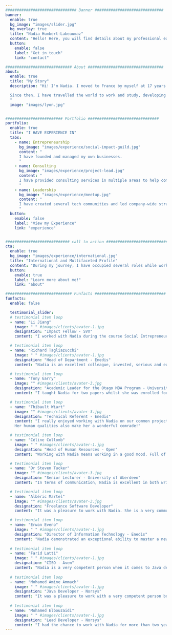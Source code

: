 ```yaml
---
############################### Banner ##############################
banner:
  enable: true
  bg_image: "images/slider.jpg"
  bg_overlay: true
  title: "Nadia Humbert-Labeaumaz"
  content: "Hello! Here, you will find details about my professional experience as well as some of my thoughts and case studies."
  button:
    enable: false
    label: "Get in touch"
    link: "contact"

############################# About #################################
about:
  enable: true
  title: "My Story"
  description: "Hi! I'm Nadia. I moved to France by myself at 17 years old.

  Since then, I have travelled the world to work and study, developing knowledge and skills in diverse fields, building up experience in entrepreneurship, consulting and leadership and learning from many cultures.
  "
  image: "images/lyon.jpg"


######################### Portfolio ###############################
portfolio:
  enable: true
  title: "I HAVE EXPERIENCE IN"
  tabs:
    - name: Entrepreneurship
      bg_image: "images/experience/social-impact-guild.jpg"
      content: "
      I have founded and managed my own businesses.
      "      
    - name: Consulting
      bg_image: "images/experience/project-lead.jpg"
      content: "
      I have provided consulting services in multiple areas to help companies achieve strategic goals and scale up.
      "
    - name: Leadership
      bg_image: "images/experience/meetup.jpg"
      content: "
      I have created several tech communities and led company-wide strategic initiatives.
      "
  button:
    enable: false
    label: "View my Experience"
    link: "experience"


############################ call to action ###########################
cta:
  enable: true
  bg_image: "images/experience/international.jpg"
  title: "International and Multifaceted Profile"
  content: "During my journey, I have occupied several roles while working with startups, medium-sized and large enterprises from various industries worldwide."
  button:
    enable: true
    label: "Learn more about me!"
    link: "about"

############################# Funfacts ###############################
funfacts:
  enable: false

  testimonial_slider:
  # testimonial item loop
  - name: "Li Jiang"
    image: " " #images/clients/avater-1.jpg
    designation: "Impact Fellow - SVX"
    content: "I worked with Nadia during the course Social Entrepreneurship in Schulich MBA. I have to say that Nadia is the best person I ever want to work with in a team. She is passionate about social enterprise and doing good to society; she is capable of looking at the bigger picture to ensure the team stays on track during the process and reaches our goals successfully; she is committed to delivering the best quality work by doing tons of primary research and secondary research; and she is very insightful when analyzing the data (absolutely super strong in analytical skills). Great team player!"

  # testimonial item loop
  - name: "Richard Tagliazucchi"
    image: " " #images/clients/avater-1.jpg
    designation: "Head of Department - Enedis"
    content: "Nadia is an excellent colleague, invested, serious and extremely competent. Her departure was a real loss!"

  # testimonial item loop
  - name: "Tony Garry"
    image: "" #images/clients/avater-3.jpg
    designation: "Academic Leader for the Otago MBA Program - University of Otago"
    content: "I taught Nadia for two papers whilst she was enrolled for an MBA at the University of Otago. Nadia was able to apply both her broad business knowledge and experience and more specialised areas of expertise within the fields of marketing and strategy to solve challenging business problems to an exceptionally high standard."

  # testimonial item loop
  - name: "Thibault Wiart"
    image: "" #images/clients/avater-3.jpg
    designation: "Technical Referent - Enedis"
    content: "I really enjoyed working with Nadia on our common projects and saw her rapidly evolve technically and also in terms of confidence and communication.
    Her human qualities also make her a wonderful comrade!"

  # testimonial item loop
  - name: "Céline Collomb"
    image: " " #images/clients/avater-1.jpg
    designation: "Head of Human Resources - Open"
    content: "Working with Nadia means working in a good mood. Full of energy, convictions, desires, Nadia knows how to take a step back and bring her ideas to a team."

  # testimonial item loop
  - name: "Dr Steven Tucker"
    image: "" #images/clients/avater-3.jpg
    designation: "Senior Lecturer - University of Aberdeen"
    content: "In terms of communication, Nadia is excellent in both written and verbal forms. She is a well-mannered and pleasant student, with a relaxed and independent approach to learning. Nadia is more than capable of rising to a challenge and succeeding in making the most of every opportunity. All things considered, Nadia is a fully rounded, mature individual, with a talent and determination that will ensure success where ever her career takes her next."

  # testimonial item loop
  - name: "Albéric Martel"
    image: "" #images/clients/avater-3.jpg
    designation: "Freelance Software Developer"
    content: "It was a pleasure to work with Nadia. She is a very communicative and positive person. She has very good human and technical skills and is always seeking to get the best of herself as well as help others do so. It would be a pleasure to collaborate again. Reach out to her - you won't be disappointed."

  # testimonial item loop
  - name: "Erwan Eveno"
    image: " " #images/clients/avater-1.jpg
    designation: "Director of Information Technology - Enedis"
    content: "Nadia demonstrated an exceptional ability to master a new environment and new technologies. After a few weeks, she became an essential part of the project. Intellectually brilliant, Nadia adapts perfectly to her entire ecosystem, clients, colleagues, managers."
    
  # testimonial item loop
  - name: "Farid Latti"
    image: " " #images/clients/avater-1.jpg
    designation: "CISO - Avem"
    content: "Nadia is a very competent person when it comes to Java development, with the added ability to grasp and master new skills very quickly. Always in a good mood. Someone I would hire again without hesitation."
    
  # testimonial item loop
  - name: "Mohamed Amine Ammach"
    image: " " #images/clients/avater-1.jpg
    designation: "Java Developer - Norsys"
    content: "It was a pleasure to work with a very competent person both in terms of technical abilities and management. Nadia is the person with whom you want to give more than 100% without a doubt."
    
  # testimonial item loop
  - name: "Mohamed Elbouzaidi"
    image: " " #images/clients/avater-1.jpg
    designation: "Lead Developer - Norsys"
    content: "I had the chance to work with Nadia for more than two years on a big project. Nadia significantly contributed to the project's success: she took on great mentoring, leadership, and coaching responsibilities. I am also delighted to say that she is an excellent teammate, a kind person and an ideal colleague."
---
```

